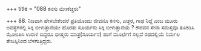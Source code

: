 +++
title = "088 ಕನಸು ಮೇಣೆಚ್ಚರು"

+++
88. ನಿಜವಾಗಿ ಹೇಳಬೇಕೆಂದರೆ ಪ್ರತಿಯೊಂದು ಜೀವನೂ ಕನಸು, ಎಚ್ಚರ, ಗಾಢ ನಿದ್ದೆ ಎಂಬ ಮೂರು ಅವಸ್ಥೆಗಳಲ್ಲಿ ಸಿಕ್ಕಿ ಬೀಳುತ್ತಾನೆಯೇ ಹೊರತು ಸೂರ್ಯನು ಸಿಕ್ಕಿ ಬೀಳುತ್ತಾನೆಯೆ ? ಕೌರವನ ಸೇನಾ ಸಮಸ್ತವೂ ತೂಕಡಿಸಿ ಝೋಂಪಿಸಿ ಉರುಳಿ ಬಿದ್ದರೂ ಭೀಷ್ಮರು ಮಾತ್ರ(ಸೂರ್ಯನ) ಹಾಗೆ ಮೂರ್ಛೆಗೆ ಸಲ್ಲದೆ ರಥದಲ್ಲಿಯೆ ನಿರ್ಮಲ ತೇಜಸ್ಸಿನಿಂದ ಬೆಳಗುತ್ತಿದ್ದರು.